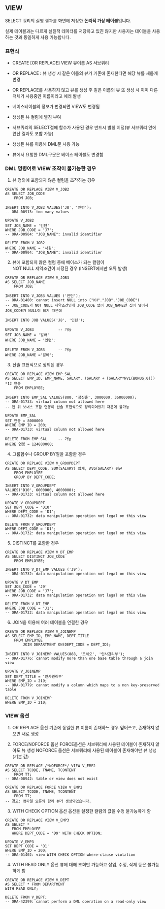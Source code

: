 ## VIEW

SELECT 쿼리의 실행 결과를 화면에 저장한 **논리적 가상 테이블**입니다.

실제 테이블과는 다르게 실질적 데이터를 저장하고 있진 않지만 사용자는 테이블을 사용하는 것과 동일하게 사용 가능합니다.

### 표현식
* CREATE [OR REPLACE] VIEW 뷰이름 AS 서브쿼리
* OR REPLACE : 뷰 생성 시 같은 이름의 뷰가 기존에 존재한다면 해당 뷰를 새롭게 변경
* OR REPLACE를 사용하지 않고 뷰를 생성 후 같은 이름의 뷰 또 생성 시 이미 다른 객체가 사용중인 이름이라고 에러 발생

* 베이스테이블의 정보가 변경되면 VIEW도 변경됨

* 생성된 뷰 컬럼에 별칭 부여
* 서브쿼리의 SELECT절에 함수가 사용된 경우 반드시 별칭 지정(뷰 서브쿼리 안에 연산 결과도 포함 가능)

* 생성된 뷰를 이용해 DML문 사용 가능
* 뷰에서 요청한 DML구문은 베이스 테이블도 변경함

### DML 명령어로 VIEW 조작이 불가능한 경우

1. 뷰 정의에 포함되지 않은 컬럼을 조작하는 경우

```MYSQL
CREATE OR REPLACE VIEW V_JOB2
AS SELECT JOB_CODE
    FROM JOB;
    
INSERT INTO V_JOB2 VALUES('J8', '인턴');
-- ORA-00913: too many values

UPDATE V_JOB2
SET JOB_NAME = '인턴'
WHERE JOB_CODE = 'J7';
-- ORA-00904: "JOB_NAME": invalid identifier

DELETE FROM V_JOB2
WHERE JOB_NAME = '사원';
-- ORA-00904: "JOB_NAME": invalid identifier
```

2. 뷰에 포함되지 않은 컬럼 중에 베이스가 되는 컬럼이<br>
    NOT NULL 제약조건이 지정된 경우
    (INSERT에서만 오류 발생)

```MYSQL
CREATE OR REPLACE VIEW V_JOB3
AS SELECT JOB_NAME
    FROM JOB;
    
INSERT INTO V_JOB3 VALUES ('인턴');
-- ORA-01400: cannot insert NULL into ("KH"."JOB"."JOB_CODE")
-- JOB_CODE가 NOT NULL 제약조건인데 JOB_CODE 없이 JOB_NAME만 집어 넣어서 JOB_CODE가 NULL이 되기 때문에

INSERT INTO JOB VALUES('J8', '인턴');

UPDATE V_JOB3			-- 가능
SET JOB_NAME = '알바'
WHERE JOB_NAME = '인턴';

DELETE FROM V_JOB3		-- 가능
WHERE JOB_NAME ='알바';
```

3. 산술 표현식으로 정의된 경우

```MYSQL
CREATE OR REPLACE VIEW EMP_SAL
AS SELECT EMP_ID, EMP_NAME, SALARY, (SALARY + (SALARY*NVL(BONUS,0))) *12 연봉
    FROM EMPLOYEE;

INSERT INTO EMP_SAL VALUES(800, '정진훈', 3000000, 36000000);
-- ORA-01733: virtual column not allowed here
-- 맨 뒤 보너스 포함 연봉이 산술 표현식으로 정의되어있기 때문에 불가능

UPDATE EMP_SAL
SET 연봉 = 8000000
WHERE EMP_ID = 200;
-- ORA-01733: virtual column not allowed here

DELETE FROM EMP_SAL		-- 가능
WHERE 연봉 = 124800000;
```

4. 그룹함수나 GROUP BY절을 포함한 경우

```MYSQL
CREATE OR REPLACE VIEW V_GROUPDEPT
AS SELECT DEPT_CODE, SUM(SALARY) 합계, AVG(SALARY) 평균
    FROM EMPLOYEE
    GROUP BY DEPT_CODE;

INSERT INTO V_GROUPDEPT
VALUES('D10', 6000000, 4000000);
-- ORA-01733: virtual column not allowed here

UPDATE V_GROUPDEPT
SET DEPT_CODE = 'D10'
WHERE DEPT_CODE = 'D1';
-- ORA-01732: data manipulation operation not legal on this view

DELETE FROM V_GROUPDEPT
WHERE DEPT_CODE = 'D1';
-- ORA-01732: data manipulation operation not legal on this view
```

5. DISTINCT를 포함한 경우

```MYSQL
CREATE OR REPLACE VIEW V_DT_EMP
AS SELECT DISTINCT JOB_CODE
    FROM EMPLOYEE;

INSERT INTO V_DT_EMP VALUES ('J9');
-- ORA-01732: data manipulation operation not legal on this view

UPDATE V_DT_EMP
SET JOB_CODE = 'J9'
WHERE JOB_CODE = 'J7';
-- ORA-01732: data manipulation operation not legal on this view

DELETE FROM V_DT_EMP
WHERE JOB_CODE = 'J1';
-- ORA-01732: data manipulation operation not legal on this view
```

6. JOIN을 이용해 여러 테이블을 연결한 경우

```MYSQL
CREATE OR REPLACE VIEW V_JOINEMP
AS SELECT EMP_ID, EMP_NAME, DEPT_TITLE
    FROM EMPLOYEE
        JOIN DEPARTMENT ON(DEPT_CODE = DEPT_ID);

INSERT INTO V_JOINEMP VALUES(888, '조세오', '인사관리부');
-- ORA-01776: cannot modify more than one base table through a join view

UPDATE V_JOINEMP
SET DEPT_TITLE = '인사관리부'
WHERE EMP_ID = 219;
-- ORA-01779: cannot modify a column which maps to a non key-preserved table

DELETE FROM V_JOINEMP
WHERE EMP_ID = 210;
```

### VIEW 옵션

1. OR REPLACE 옵션
	기존에 동일한 뷰 이름이 존재하느 경우 덮어쓰고, 존재하지 않으면 새로 생성

2. FORCE/NOFORCE 옵션
	FORCE옵션은 서브쿼리에 사용된 테이블이 존재하지 않아도 뷰 생성
	NOFORCE 옵션은 서브쿼리에 사용된 테이블이 존재해야만 뷰 생성(기본 값)

```MYSQL
CREATE OR REPLACE /*NOFORCE*/ VIEW V_EMP2
AS SELECT TCODE, TNAME, TCONTENT
    FROM TT;
-- ORA-00942: table or view does not exist

CREATE OR REPLACE FORCE VIEW V_EMP2
AS SELECT TCODE, TNAME, TCONTENT
    FROM TT;
-- 경고: 컴파일 오류와 함께 뷰가 생성되었습니다.
```

3. WITH CHECK OPTION 옵션
	옵션을 설정한 컬럼의 값을 수정 불가능하게 함

```MYSQL
CREATE OR REPLACE VIEW V_EMP3
AS SELECT * 
   FROM EMPLOYEE
   WHERE DEPT_CODE = 'D9' WITH CHECK OPTION;

UPDATE V_EMP3
SET DEPT_CODE = 'D1'
WHERE EMP_ID = 200;
-- ORA-01402: view WITH CHECK OPTION where-clause violation
```

4. WITH READ ONLY 옵션
	뷰에 대해 조회만 가능하고 삽입, 수정, 삭제 등은 불가능하게 함

```MYSQL
CREATE OR REPLACE VIEW V_DEPT
AS SELECT * FROM DEPARTMENT
WITH READ ONLY;

DELETE FROM V_DEPT;
-- ORA-42399: cannot perform a DML operation on a read-only view
```




